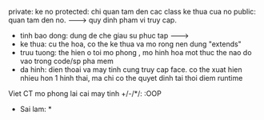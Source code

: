 private: ke no
protected: chi quan tam den cac class ke thua cua no
public: quan tam den no.
---> quy dinh pham vi truy cap.
* tinh bao dong: dung de che giau su phuc tap
--->
* ke thua: cu the hoa, co the ke thua va mo rong nen dung "extends"
* truu tuong: the hien o toi mo phong , mo hinh hoa mot thuc the nao do vao trong code/sp pha mem
* da hinh: dien thoai va may tinh cung truy cap face. co the xuat hien nhieu hon 1 hinh thai, ma chi co the quyet dinh tai thoi diem runtime

Viet CT mo phong lai cai may tinh +/-/*/: :OOP

* Sai lam:
  *

